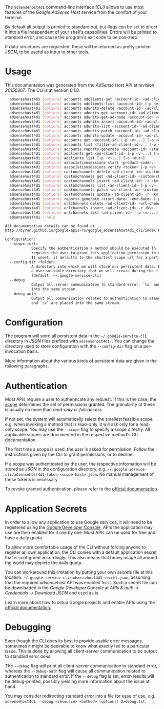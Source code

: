 <!---
DO NOT EDIT !
This file was generated automatically from 'src/mako/cli/README.md.mako'
DO NOT EDIT !
-->
The `adsensehost4d1` command-line interface *(CLI)* allows to use most features of the *Google AdSense Host* service from the comfort of your terminal.

By default all output is printed to standard out, but flags can be set to direct it into a file independent of your shell's
capabilities. Errors will be printed to standard error, and cause the program's exit code to be non-zero.

If data-structures are requested, these will be returned as pretty-printed JSON, to be useful as input to other tools.

# Usage

This documentation was generated from the *AdSense Host* API at revision *20150307*. The CLI is at version *0.1.0*.

```bash
  adsensehost4d1 [options] accounts adclients-get <account-id> <ad-client-id> [-p <v>...] [-o <out>]
  adsensehost4d1 [options] accounts adclients-list <account-id> [-p <v>...] [-o <out>]
  adsensehost4d1 [options] accounts adunits-delete <account-id> <ad-client-id> <ad-unit-id> [-p <v>...] [-o <out>]
  adsensehost4d1 [options] accounts adunits-get <account-id> <ad-client-id> <ad-unit-id> [-p <v>...] [-o <out>]
  adsensehost4d1 [options] accounts adunits-get-ad-code <account-id> <ad-client-id> <ad-unit-id> [-p <v>...] [-o <out>]
  adsensehost4d1 [options] accounts adunits-insert <account-id> <ad-client-id> -r <kv>... [-p <v>...] [-o <out>]
  adsensehost4d1 [options] accounts adunits-list <account-id> <ad-client-id> [-p <v>...] [-o <out>]
  adsensehost4d1 [options] accounts adunits-patch <account-id> <ad-client-id> <ad-unit-id> -r <kv>... [-p <v>...] [-o <out>]
  adsensehost4d1 [options] accounts adunits-update <account-id> <ad-client-id> -r <kv>... [-p <v>...] [-o <out>]
  adsensehost4d1 [options] accounts get <account-id> [-p <v>...] [-o <out>]
  adsensehost4d1 [options] accounts list <filter-ad-client-id>... [-p <v>...] [-o <out>]
  adsensehost4d1 [options] accounts reports-generate <account-id> <start-date> <end-date> [-p <v>...] [-o <out>]
  adsensehost4d1 [options] adclients get <ad-client-id> [-p <v>...] [-o <out>]
  adsensehost4d1 [options] adclients list [-p <v>...] [-o <out>]
  adsensehost4d1 [options] associationsessions start <product-code>... <website-url> [-p <v>...] [-o <out>]
  adsensehost4d1 [options] associationsessions verify <token> [-p <v>...] [-o <out>]
  adsensehost4d1 [options] customchannels delete <ad-client-id> <custom-channel-id> [-p <v>...] [-o <out>]
  adsensehost4d1 [options] customchannels get <ad-client-id> <custom-channel-id> [-p <v>...] [-o <out>]
  adsensehost4d1 [options] customchannels insert <ad-client-id> -r <kv>... [-p <v>...] [-o <out>]
  adsensehost4d1 [options] customchannels list <ad-client-id> [-p <v>...] [-o <out>]
  adsensehost4d1 [options] customchannels patch <ad-client-id> <custom-channel-id> -r <kv>... [-p <v>...] [-o <out>]
  adsensehost4d1 [options] customchannels update <ad-client-id> -r <kv>... [-p <v>...] [-o <out>]
  adsensehost4d1 [options] reports generate <start-date> <end-date> [-p <v>...] [-o <out>]
  adsensehost4d1 [options] urlchannels delete <ad-client-id> <url-channel-id> [-p <v>...] [-o <out>]
  adsensehost4d1 [options] urlchannels insert <ad-client-id> -r <kv>... [-p <v>...] [-o <out>]
  adsensehost4d1 [options] urlchannels list <ad-client-id> [-p <v>...] [-o <out>]
  adsensehost4d1 --help

All documentation details can be found at
http://byron.github.io/google-apis-rs/google_adsensehost4d1_cli/index.html

Configuration:
  --scope <url>  
            Specify the authentication a method should be executed in. Each scope 
            requires the user to grant this application permission to use it.
            If unset, it defaults to the shortest scope url for a particular method.
  --config-dir <folder>
            A directory into which we will store our persistent data. Defaults to 
            a user-writable directory that we will create during the first invocation.
            [default: ~/.google-service-cli]
  --debug
            Output all server communication to standard error. `tx` and `rx` are placed 
            into the same stream.
  --debug-auth
            Output all communication related to authentication to standard error. `tx` 
            and `rx` are placed into the same stream.

```

# Configuration

The program will store all persistent data in the `~/.google-service-cli` directory in *JSON* files prefixed with `adsensehost4d1-`.  You can change the directory used to store configuration with the `--config-dir` flag on a per-invocation basis.

More information about the various kinds of persistent data are given in the following paragraphs.

# Authentication

Most APIs require a user to authenticate any request. If this is the case, the [scope][scopes] determines the 
set of permissions granted. The granularity of these is usually no more than *read-only* or *full-access*.

If not set, the system will automatically select the smallest feasible scope, e.g. when invoking a
method that is read-only, it will ask only for a read-only scope. 
You may use the `--scope` flag to specify a scope directly. 
All applicable scopes are documented in the respective method's CLI documentation.

The first time a scope is used, the user is asked for permission. Follow the instructions given 
by the CLI to grant permissions, or to decline.

If a scope was authenticated by the user, the respective information will be stored as *JSON* in the configuration
directory, e.g. `~/.google-service-cli/adsensehost4d1-token-<scope-hash>.json`. No manual management of these tokens
is necessary.

To revoke granted authentication, please refer to the [official documentation][revoke-access].

# Application Secrets

In order to allow any application to use Google services, it will need to be registered using the 
[Google Developer Console][google-dev-console]. APIs the application may use are then enabled for it
one by one. Most APIs can be used for free and have a daily quota.

To allow more comfortable usage of the CLI without forcing anyone to register an own application, the CLI
comes with a default application secret that is configured accordingly. This also means that heavy usage
all around the world may deplete the daily quota.

You can workaround this limitation by putting your own secrets file at this location: 
`~/.google-service-cli/adsensehost4d1-secret.json`, assuming that the required *adsensehost* API 
was enabled for it. Such a secret file can be downloaded in the *Google Developer Console* at 
*APIs & auth -> Credentials -> Download JSON* and used as is.

Learn more about how to setup Google projects and enable APIs using the [official documentation][google-project-new].


# Debugging

Even though the CLI does its best to provide usable error messages, sometimes it might be desirable to know
what exactly led to a particular issue. This is done by allowing all client-server communication to be 
output to standard error *as-is*.

The `--debug` flag will print all client-server communication to standard error, whereas the `--debug-auth` flag
will cause all communication related to authentication to standard error.
If the `--debug` flag is set, error-results will be debug-printed, possibly yielding more information about the 
issue at hand.

You may consider redirecting standard error into a file for ease of use, e.g. `adsensehost4d1 --debug <resource> <method> [options] 2>debug.txt`.


[scopes]: https://developers.google.com/+/api/oauth#scopes
[revoke-access]: http://webapps.stackexchange.com/a/30849
[google-dev-console]: https://console.developers.google.com/
[google-project-new]: https://developers.google.com/console/help/new/